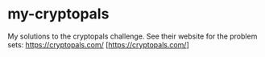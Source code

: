 # my-cryptopals

My solutions to the cryptopals challenge. See their website for the problem sets: https://cryptopals.com/ [https://cryptopals.com/]
